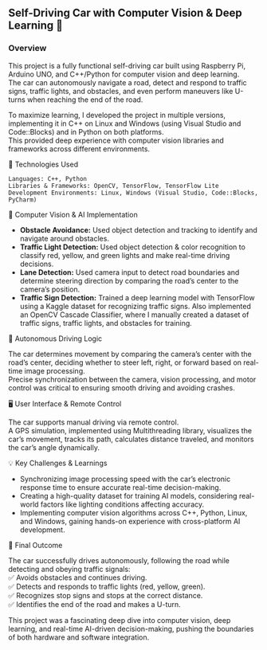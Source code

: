 

## Self-Driving Car with Computer Vision & Deep Learning 🚗



### **Overview**

This project is a fully functional self-driving car built using Raspberry Pi, Arduino UNO, and C++/Python for computer vision and deep learning. <br>
The car can autonomously navigate a road, detect and respond to traffic signs, traffic lights, and obstacles, and even perform maneuvers like U-turns when reaching the end of the road. <br>

To maximize learning, I developed the project in multiple versions, implementing it in C++ on Linux and Windows (using Visual Studio and Code::Blocks) and in Python on both platforms. <br>
This provided deep experience with computer vision libraries and frameworks across different environments.

🔧 Technologies Used

    Languages: C++, Python 
    Libraries & Frameworks: OpenCV, TensorFlow, TensorFlow Lite 
    Development Environments: Linux, Windows (Visual Studio, Code::Blocks, PyCharm) 

🚦 Computer Vision & AI Implementation

 - **Obstacle Avoidance:** Used object detection and tracking to identify and navigate around obstacles.
 - **Traffic Light Detection:** Used object detection & color recognition to classify red, yellow, and green lights and make real-time driving decisions.
 - **Lane Detection:** Used camera input to detect road boundaries and determine steering direction by comparing the road’s center to the camera’s position. 
 - **Traffic Sign Detection:** Trained a deep learning model with TensorFlow using a Kaggle dataset for recognizing traffic signs. Also implemented an OpenCV Cascade Classifier, where I manually created a dataset of                                  traffic signs, traffic lights, and obstacles for training. 

🤖 Autonomous Driving Logic

The car determines movement by comparing the camera’s center with the road’s center, deciding whether to steer left, right, or forward based on real-time image processing. <br>
Precise synchronization between the camera, vision processing, and motor control was critical to ensuring smooth driving and avoiding crashes. <br>

🖥️ User Interface & Remote Control

The car supports manual driving via remote control. <br>
A GPS simulation, implemented using Multithreading library, visualizes the car’s movement, tracks its path, calculates distance traveled, and monitors the car’s angle dynamically. <br>


💡 Key Challenges & Learnings

 - Synchronizing image processing speed with the car’s electronic response time to ensure accurate real-time decision-making. 
 - Creating a high-quality dataset for training AI models, considering real-world factors like lighting conditions affecting accuracy. 
 - Implementing computer vision algorithms across C++, Python, Linux, and Windows, gaining hands-on experience with cross-platform AI development. 

🎯 Final Outcome

The car successfully drives autonomously, following the road while detecting and obeying traffic signals: <br>
✅ Avoids obstacles and continues driving.  <br>
✅ Detects and responds to traffic lights (red, yellow, green).  <br>
✅ Recognizes stop signs and stops at the correct distance. <br>
✅ Identifies the end of the road and makes a U-turn. <br>

This project was a fascinating deep dive into computer vision, deep learning, and real-time AI-driven decision-making, pushing the boundaries of both hardware and software integration. <br>



